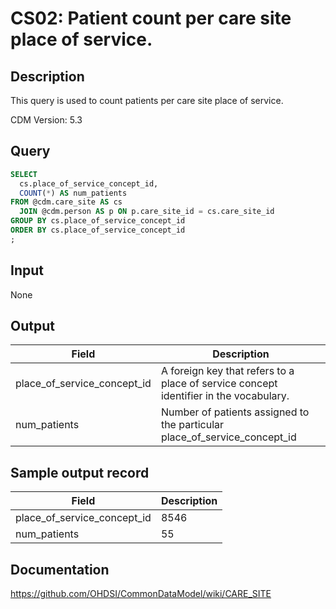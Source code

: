 <!---
Group:care site
Name:CS02 Patient count per care site place of service.
Author:Patrick Ryan
CDM Version: 5.3
-->

# CS02: Patient count per care site place of service.

## Description
This query is used to count patients per care site place of service.

CDM Version: 5.3

## Query
```sql
SELECT
  cs.place_of_service_concept_id,
  COUNT(*) AS num_patients
FROM @cdm.care_site AS cs
  JOIN @cdm.person AS p ON p.care_site_id = cs.care_site_id
GROUP BY cs.place_of_service_concept_id
ORDER BY cs.place_of_service_concept_id
;
```

## Input

None

## Output

|  Field |  Description |
| --- | --- |
| place_of_service_concept_id | A foreign key that refers to a place of service concept identifier in the vocabulary. |
| num_patients | Number of patients assigned to the particular place_of_service_concept_id |

## Sample output record

|  Field |  Description |
| --- | --- |
| place_of_service_concept_id | 8546  |
| num_patients | 55  |

## Documentation
https://github.com/OHDSI/CommonDataModel/wiki/CARE_SITE
